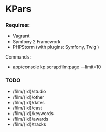 # KPars

### Requires:
* Vagrant
* Symfony 2 Framework 
* PHPStorm (with plugins: Symfony, Twig )

Commands:
* app/console kp:scrap:film:page --limit=10


### TODO
* /film/{id}/studio
* /film/{id}/other
* /film/{id}/dates
* /film/{id}/cast
* /film/{id}/keywords
* /film/{id}/awards
* /film/{id}/tracks
